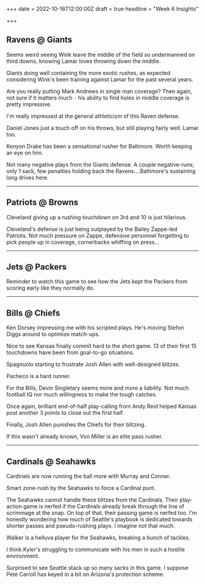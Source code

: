 +++
date = 2022-10-16T12:00:00Z
draft = true
headline = "Week 6 Insights"

+++
## Ravens @ Giants

Seems weird seeing Wink leave the middle of the field so undermanned on third downs, knowing Lamar loves throwing down the middle.

Giants doing well containing the more exotic rushes, as expected considering Wink's been training against Lamar for the past several years.

Are you really putting Mark Andrews in single man coverage? Then again, not sure if it matters much - his ability to find holes in middle coverage is pretty impressive.

I'm really impressed at the general athleticism of this Raven defense.

Daniel Jones just a touch off on his throws, but still playing fairly well. Lamar too. 

Kenyon Drake has been a sensational rusher for Baltimore. Worth keeping an eye on him.

Not many negative plays from the Giants defense. A couple negative-runs, only 1 sack, few penalties holding back the Ravens....Baltimore's sustaining long drives here.

***

## Patriots @ Browns

Cleveland giving up a rushing touchdown on 3rd and 10 is just hilarious. 

Cleveland's defense is just being outplayed by the Bailey Zappe-led Patriots. Not much pressure on Zappe, defensive personnel forgetting to pick people up in coverage, cornerbacks whiffing on press...

***

## Jets @ Packers

Reminder to watch this game to see how the Jets kept the Packers from scoring early like they normally do.

***

## Bills @ Chiefs

Ken Dorsey impressing me with his scripted plays. He's moving Stefon Diggs around to optimize match-ups.

Nice to see Kansas finally commit hard to the short game. 13 of their first 15 touchdowns have been from goal-to-go situations.

Spagnuolo starting to frustrate Josh Allen with well-designed blitzes. 

Pacheco is a hard runner.

For the Bills, Devin Singletary seems more and more a liability. Not much football IQ nor much willingness to make the tough catches.

Once again, brilliant end-of-half play-calling from Andy Reid helped Kansas post another 3 points to close out the first half.

Finally, Josh Allen punishes the Chiefs for their blitzing. 

If this wasn't already known, Von Miller is an elite pass rusher.

***

## Cardinals @ Seahawks

Cardinals are now running the ball more with Murray and Conner.

Smart zone-rush by the Seahawks to force a Cardinal punt.

The Seahawks cannot handle these blitzes from the Cardinals. Their play-action game is nerfed if the Cardinals already break through the line of scrimmage at the snap. On top of that, their passing game is nerfed too. I'm honestly wondering how much of Seattle's playbook is dedicated towards shorter passes and pseudo-rushing plays. I imagine not that much.

Walker is a helluva player for the Seahawks, breaking a bunch of tackles.

I think Kyler's struggling to communicate with his men in such a hostile environment.

Surprised to see Seattle stack up so many sacks in this game. I suppose Pete Carroll has keyed in a bit on Arizona's protection scheme.